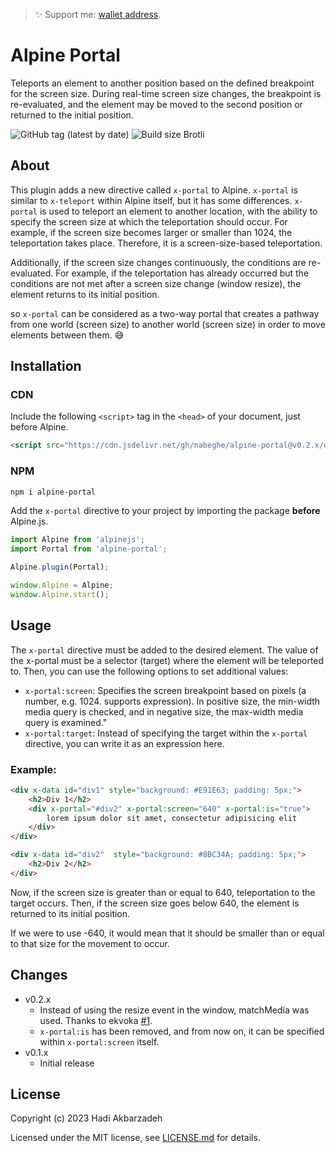 > ✨ Support me: [wallet address](https://elatel.ir).

# Alpine Portal

Teleports an element to another position based on the defined breakpoint for the screen size.
During real-time screen size changes, the breakpoint is re-evaluated,
and the element may be moved to the second position or returned to the initial position.

![GitHub tag (latest by date)](https://img.shields.io/github/v/tag/nabeghe/alpine-portal?label=version&style=for-the-badge)
![Build size Brotli](https://img.badgesize.io/nabeghe/alpine-portal/master/dist/alpine-portal.min.js.svg?compression=gzip&style=for-the-badge&color=green)
## About

This plugin adds a new directive called `x-portal` to Alpine.
`x-portal` is similar to `x-teleport` within Alpine itself, but it has some differences.
`x-portal` is used to teleport an element to another location, with the ability to specify the screen size at which the teleportation should occur.
For example, if the screen size becomes larger or smaller than 1024, the teleportation takes place.
Therefore, it is a screen-size-based teleportation.

Additionally, if the screen size changes continuously, the conditions are re-evaluated.
For example, if the teleportation has already occurred but the conditions are not met after a screen size change (window resize),
the element returns to its initial position.

so `x-portal` can be considered as a two-way portal that creates a pathway from one world (screen size) to another
world (screen size) in order to move elements between them. 😅

## Installation

### CDN

Include the following `<script>` tag in the `<head>` of your document, just before Alpine.

```html
<script src="https://cdn.jsdelivr.net/gh/nabeghe/alpine-portal@v0.2.x/dist/alpine-portal.min.js" defer></script>
```

### NPM

```bash
npm i alpine-portal
```

Add the `x-portal` directive to your project by importing the package **before** Alpine.js.

```js
import Alpine from 'alpinejs';
import Portal from 'alpine-portal';

Alpine.plugin(Portal);

window.Alpine = Alpine;
window.Alpine.start();
```

## Usage

The `x-portal` directive must be added to the desired element.
The value of the x-portal must be a selector (target) where the element will be teleported to.
Then, you can use the following options to set additional values:

- `x-portal:screen`: Specifies the screen breakpoint based on pixels (a number, e.g. 1024. supports expression).
In positive size, the min-width media query is checked, and in negative size, the max-width media query is examined."
- `x-portal:target`: Instead of specifying the target within the `x-portal` directive, you can write it as 
an expression here.

### Example:

```html
<div x-data id="div1" style="background: #E91E63; padding: 5px;">
    <h2>Div 1</h2>
    <div x-portal="#div2" x-portal:screen="640" x-portal:is="true">
        lorem ipsum dolor sit amet, consectetur adipisicing elit
    </div>
</div>

<div x-data id="div2"  style="background: #8BC34A; padding: 5px;">
    <h2>Div 2</h2>
</div>
```
Now, if the screen size is greater than or equal to 640, teleportation to the target occurs.
Then, if the screen size goes below 640, the element is returned to its initial position.

If we were to use -640, it would mean that it should be smaller than or equal to that size for the movement to occur.

## Changes

- v0.2.x
    - Instead of using the resize event in the window, matchMedia was used. Thanks to ekvoka [#1](https://github.com/nabeghe/alpine-portal/issues/1). 
    - `x-portal:is` has been removed, and from now on, it can be specified within `x-portal:screen` itself.
- v0.1.x
    - Initial release

## License

Copyright (c) 2023 Hadi Akbarzadeh

Licensed under the MIT license, see [LICENSE.md](LICENSE.md) for details.